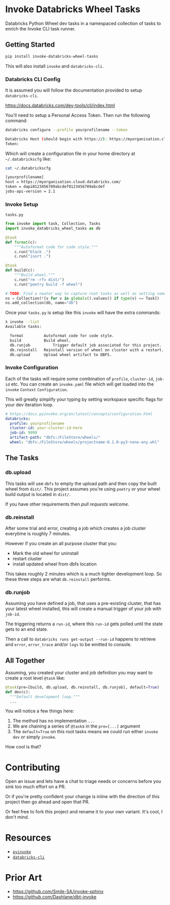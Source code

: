 # Invoke Databricks Wheel Tasks

Databricks Python Wheel dev tasks in a namespaced collection of tasks to enrich the Invoke CLI task runner.

## Getting Started

```sh
pip install invoke-databricks-wheel-tasks
```

This will also install `invoke` and `databricks-cli`.

### Databricks CLI Config

It is assumed you will follow the documentation provided to setup `databricks-cli`.

https://docs.databricks.com/dev-tools/cli/index.html

You'll need to setup a Personal Access Token. Then run the following command:

```sh
databricks configure --profile yourprofilename --token

Databricks Host (should begin with https://): https://myorganisation.cloud.databricks.com/
Token: 
```

Which will create a configuration file in your home directory at `~/.databrickscfg` like:

```sh
cat ~/.databrickscfg

[yourprofilename]
host = https://myorganisation.cloud.databricks.com/
token = dapi0123456789abcdef0123456789abcdef
jobs-api-version = 2.1
```

### Invoke Setup

`tasks.py`

```python
from invoke import task, Collection, Tasks
import invoke_databricks_wheel_tasks as db

@task
def format(c):
    """Autoformat code for code style."""
    c.run("black .")
    c.run("isort .")

@task
def build(c):
    """Build wheel."""
    c.run("rm -rfv dist/")
    c.run("poetry build -f wheel")

# TODO: Find a neater way to capture root tasks as well as setting namespaces
ns = Collection(*[v for v in globals().values() if type(v) == Task])
ns.add_collection(db, name="db")
```

Once your `tasks.py` is setup like this `invoke` will have the extra commands:

```sh
λ invoke --list
Available tasks:

  format         Autoformat code for code style.
  build          Build wheel.
  db.runjob          Trigger default job associated for this project.
  db.reinstall   Reinstall version of wheel on cluster with a restart.
  db.upload      Upload wheel artifact to DBFS.
```

### Invoke Configuration

Each of the tasks will require some combination of `profile`, `cluster-id`, `job-id` etc.
You can create an `invoke.yaml` file which will get loaded into the `invoke` `Context` `Configuration`.

This will greatly simplify your typing by setting workspace specific flags for your dev iteration loop.

```yaml
# https://docs.pyinvoke.org/en/latest/concepts/configuration.html
databricks:
  profile: yourprofilename
  cluster-id: your-cluster-id-here
  job-id: 9999
  artifact-path: "dbfs:/FileStore/wheels/"
  wheel: "dbfs:/FileStore/wheels/projectname-0.1.0-py3-none-any.whl"
```

## The Tasks

### db.upload

This tasks will use `dbfs` to empty the upload path and then copy the built wheel from `dist/`.
This project assumes you're using `poetry` or your wheel build output is located in `dist/`.

If you have other requirements then _pull requests welcome_.

### db.reinstall

After some trial and error, creating a job which creates a job cluster everytime is roughly 7 minutes.

However if you create an all purpose cluster that you:
 - Mark the old wheel for uninstall
 - restart cluster
 - install updated wheel from dbfs location
 
 This takes roughly 2 minutes which is a much tighter development loop. So these three steps are what `db.reinstall` performs.

### db.runjob

Assuming you have defined a job, that uses a pre-existing cluster, that has your latest wheel installed, this will create a manual trigger of your job with `job-id`.

The triggering returns a `run-id`, where this `run-id` gets polled until the state gets to an end state.

Then a call to `databricks runs get-output --run-id` happens to retrieve and `error`, `error_trace` and/or `logs` to be emitted to console.


## All Together

Assuming, you created your cluster and job definition you may want to create a root level `@task` like:

```python
@task(pre=[build, db.upload, db.reinstall, db.runjob], default=True)
def dev(c):
  """Default development loop."""
  ...
```

You will notice a few things here:

1. The method has no implementation `...`
1. We are chaining a series of `@task`s in the `pre=[...]` argument
1. The `default=True` on this root tasks means we could run either `invoke dev` or simply `invoke`.

How cool is that?

# Contributing

Open an issue and lets have a chat to triage needs or concerns before you sink too much effort on a PR.

Or if you're pretty confident your change is inline with the direction of this project then go ahead and open that PR.

Or feel free to fork this project and rename it to your own variant. It's cool, I don't mind.

# Resources

 - [`pyinvoke`](https://pyinvoke.org)
 - [`databricks-cli`](https://docs.databricks.com/dev-tools/cli/index.html)

# Prior Art

 - https://github.com/Smile-SA/invoke-sphinx
 - https://github.com/Dashlane/dbt-invoke

